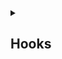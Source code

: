 <details>
<summary> <h2>Hooks</h2></summary>
    
• <a href="https://github.com/Mubeen-Ahmad/React_Notes/blob/main/1%20State_hooks.md">1 State Hook | useState & useReducer -> Overview</a><br>
• <a href="https://github.com/Mubeen-Ahmad/React_Notes/blob/main/2%20intialize_vs_call.md">1.1 Initialize VS Call | useState Example</a><br>
• <a href="https://github.com/Mubeen-Ahmad/React_Notes/blob/main/2%20intialize_vs_call.md">1.2 Passing VS Passing Next State | useState Example</a><br>

</details>
